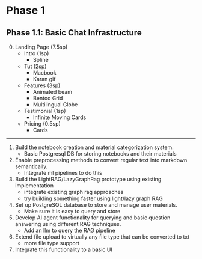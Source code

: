 # Phase 1

## Phase 1.1: Basic Chat Infrastructure

0. Landing Page (7.5sp)
    - Intro (1sp)
        - Spline
    - Tut (2sp)
        - Macbook
        - Karan gif
    - Features (3sp)
        - Animated beam
        - Bentoo Grid
        - Multilingual Globe
    - Testimonial (1sp)
        - Infinite Moving Cards
    - Pricing (0.5sp)
        - Cards
---

1. Build the notebook creation and material categorization system.
    - Basic Postgresql DB for storing notebooks and their materials
2. Enable preprocessing methods to convert regular text into markdown semantically. 
    - Integrate ml pipelines to do this
3. Build the LightRAG/LazyGraphRag prototype using existing implementation
    - integrate existing graph rag approaches
    - try building something faster using light/lazy graph RAG
4. Set up PostgreSQL database to store and manage user materials.
    - Make sure it is easy to query and store
5. Develop AI agent functionality for querying and basic question answering using different RAG techniques.
    - Add an llm to query the RAG pipeline
6. Extend file upload to virtually any file type that can be converted to txt
    - more file type support
7. Integrate this functionality to a basic UI